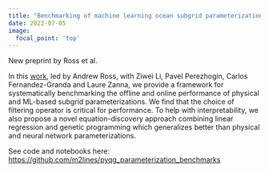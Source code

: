 ```yaml
---
title: "Benchmarking of machine learning ocean subgrid parameterizations in an idealized model"
date: 2022-07-05
image:
  focal_point: 'top'
---
```


New preprint by Ross et al. 

<!--more-->
In this [work](https://doi.org/10.1002/essoar.10511742.1), led by Andrew Ross, with Ziwei Li, Pavel Perezhogin, Carlos Fernandez-Granda and Laure Zanna, we provide a framework for systematically benchmarking the offline and online performance of physical and ML-based subgrid parameterizations. We find that the choice of filtering operator is critical for performance. To help with interpretability, we also propose a novel equation-discovery approach combining linear regression and genetic programming which generalizes better than physical and neural network parameterizations.

See code and notebooks here: https://github.com/m2lines/pyqg_parameterization_benchmarks

